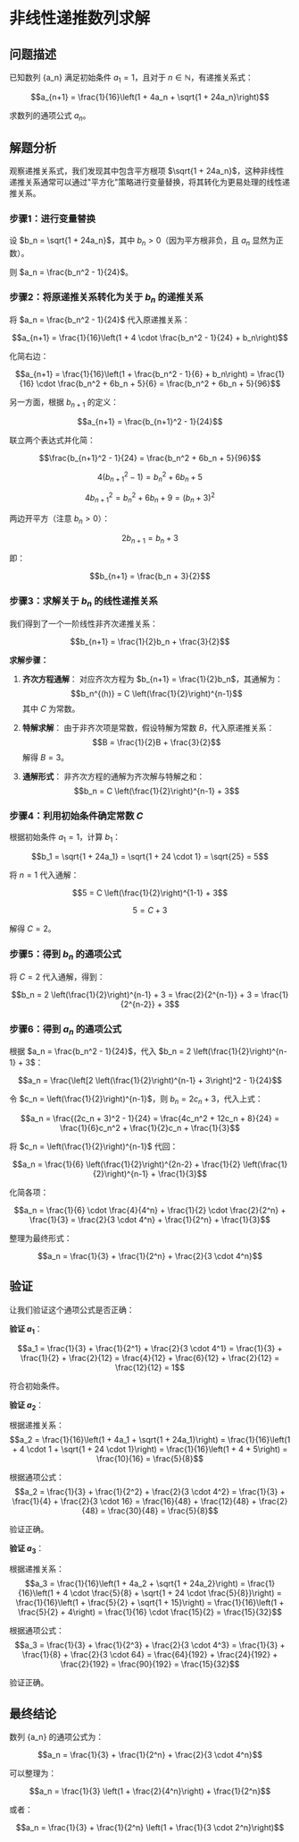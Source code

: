 # 非线性递推数列求解

## 问题描述

已知数列 \{a_n\} 满足初始条件 $a_1 = 1$，且对于 $n \in \mathbb{N}$，有递推关系式：

$$a_{n+1} = \frac{1}{16}\left(1 + 4a_n + \sqrt{1 + 24a_n}\right)$$

求数列的通项公式 $a_n$。

## 解题分析

观察递推关系式，我们发现其中包含平方根项 $\sqrt{1 + 24a_n}$，这种非线性递推关系通常可以通过"平方化"策略进行变量替换，将其转化为更易处理的线性递推关系。

### 步骤1：进行变量替换

设 $b_n = \sqrt{1 + 24a_n}$，其中 $b_n > 0$（因为平方根非负，且 $a_n$ 显然为正数）。

则 $a_n = \frac{b_n^2 - 1}{24}$。

### 步骤2：将原递推关系转化为关于 $b_n$ 的递推关系

将 $a_n = \frac{b_n^2 - 1}{24}$ 代入原递推关系：

$$a_{n+1} = \frac{1}{16}\left(1 + 4 \cdot \frac{b_n^2 - 1}{24} + b_n\right)$$

化简右边：

$$a_{n+1} = \frac{1}{16}\left(1 + \frac{b_n^2 - 1}{6} + b_n\right) = \frac{1}{16} \cdot \frac{b_n^2 + 6b_n + 5}{6} = \frac{b_n^2 + 6b_n + 5}{96}$$

另一方面，根据 $b_{n+1}$ 的定义：

$$a_{n+1} = \frac{b_{n+1}^2 - 1}{24}$$

联立两个表达式并化简：

$$\frac{b_{n+1}^2 - 1}{24} = \frac{b_n^2 + 6b_n + 5}{96}$$

$$4(b_{n+1}^2 - 1) = b_n^2 + 6b_n + 5$$

$$4b_{n+1}^2 = b_n^2 + 6b_n + 9 = (b_n + 3)^2$$

两边开平方（注意 $b_n > 0$）：

$$2b_{n+1} = b_n + 3$$

即：

$$b_{n+1} = \frac{b_n + 3}{2}$$

### 步骤3：求解关于 $b_n$ 的线性递推关系

我们得到了一个一阶线性非齐次递推关系：

$$b_{n+1} = \frac{1}{2}b_n + \frac{3}{2}$$

**求解步骤：**

1. **齐次方程通解**：
   对应齐次方程为 $b_{n+1} = \frac{1}{2}b_n$，其通解为：
   $$b_n^{(h)} = C \left(\frac{1}{2}\right)^{n-1}$$
   其中 $C$ 为常数。

2. **特解求解**：
   由于非齐次项是常数，假设特解为常数 $B$，代入原递推关系：
   $$B = \frac{1}{2}B + \frac{3}{2}$$
   解得 $B = 3$。

3. **通解形式**：
   非齐次方程的通解为齐次解与特解之和：
   $$b_n = C \left(\frac{1}{2}\right)^{n-1} + 3$$

### 步骤4：利用初始条件确定常数 $C$

根据初始条件 $a_1 = 1$，计算 $b_1$：

$$b_1 = \sqrt{1 + 24a_1} = \sqrt{1 + 24 \cdot 1} = \sqrt{25} = 5$$

将 $n = 1$ 代入通解：

$$5 = C \left(\frac{1}{2}\right)^{1-1} + 3$$

$$5 = C + 3$$

解得 $C = 2$。

### 步骤5：得到 $b_n$ 的通项公式

将 $C = 2$ 代入通解，得到：

$$b_n = 2 \left(\frac{1}{2}\right)^{n-1} + 3 = \frac{2}{2^{n-1}} + 3 = \frac{1}{2^{n-2}} + 3$$

### 步骤6：得到 $a_n$ 的通项公式

根据 $a_n = \frac{b_n^2 - 1}{24}$，代入 $b_n = 2 \left(\frac{1}{2}\right)^{n-1} + 3$：

$$a_n = \frac{\left[2 \left(\frac{1}{2}\right)^{n-1} + 3\right]^2 - 1}{24}$$

令 $c_n = \left(\frac{1}{2}\right)^{n-1}$，则 $b_n = 2c_n + 3$，代入上式：

$$a_n = \frac{(2c_n + 3)^2 - 1}{24} = \frac{4c_n^2 + 12c_n + 8}{24} = \frac{1}{6}c_n^2 + \frac{1}{2}c_n + \frac{1}{3}$$

将 $c_n = \left(\frac{1}{2}\right)^{n-1}$ 代回：

$$a_n = \frac{1}{6} \left(\frac{1}{2}\right)^{2n-2} + \frac{1}{2} \left(\frac{1}{2}\right)^{n-1} + \frac{1}{3}$$

化简各项：

$$a_n = \frac{1}{6} \cdot \frac{4}{4^n} + \frac{1}{2} \cdot \frac{2}{2^n} + \frac{1}{3} = \frac{2}{3 \cdot 4^n} + \frac{1}{2^n} + \frac{1}{3}$$

整理为最终形式：

$$a_n = \frac{1}{3} + \frac{1}{2^n} + \frac{2}{3 \cdot 4^n}$$

## 验证

让我们验证这个通项公式是否正确：

**验证 $a_1$**：

$$a_1 = \frac{1}{3} + \frac{1}{2^1} + \frac{2}{3 \cdot 4^1} = \frac{1}{3} + \frac{1}{2} + \frac{2}{12} = \frac{4}{12} + \frac{6}{12} + \frac{2}{12} = \frac{12}{12} = 1$$

符合初始条件。

**验证 $a_2$**：

根据递推关系：
$$a_2 = \frac{1}{16}\left(1 + 4a_1 + \sqrt{1 + 24a_1}\right) = \frac{1}{16}\left(1 + 4 \cdot 1 + \sqrt{1 + 24 \cdot 1}\right) = \frac{1}{16}\left(1 + 4 + 5\right) = \frac{10}{16} = \frac{5}{8}$$

根据通项公式：
$$a_2 = \frac{1}{3} + \frac{1}{2^2} + \frac{2}{3 \cdot 4^2} = \frac{1}{3} + \frac{1}{4} + \frac{2}{3 \cdot 16} = \frac{16}{48} + \frac{12}{48} + \frac{2}{48} = \frac{30}{48} = \frac{5}{8}$$

验证正确。

**验证 $a_3$**：

根据递推关系：
$$a_3 = \frac{1}{16}\left(1 + 4a_2 + \sqrt{1 + 24a_2}\right) = \frac{1}{16}\left(1 + 4 \cdot \frac{5}{8} + \sqrt{1 + 24 \cdot \frac{5}{8}}\right) = \frac{1}{16}\left(1 + \frac{5}{2} + \sqrt{1 + 15}\right) = \frac{1}{16}\left(1 + \frac{5}{2} + 4\right) = \frac{1}{16} \cdot \frac{15}{2} = \frac{15}{32}$$

根据通项公式：
$$a_3 = \frac{1}{3} + \frac{1}{2^3} + \frac{2}{3 \cdot 4^3} = \frac{1}{3} + \frac{1}{8} + \frac{2}{3 \cdot 64} = \frac{64}{192} + \frac{24}{192} + \frac{2}{192} = \frac{90}{192} = \frac{15}{32}$$

验证正确。

## 最终结论

数列 \{a_n\} 的通项公式为：

$$a_n = \frac{1}{3} + \frac{1}{2^n} + \frac{2}{3 \cdot 4^n}$$

可以整理为：

$$a_n = \frac{1}{3} \left(1 + \frac{2}{4^n}\right) + \frac{1}{2^n}$$

或者：

$$a_n = \frac{1}{3} + \frac{1}{2^n} \left(1 + \frac{1}{3 \cdot 2^n}\right)$$